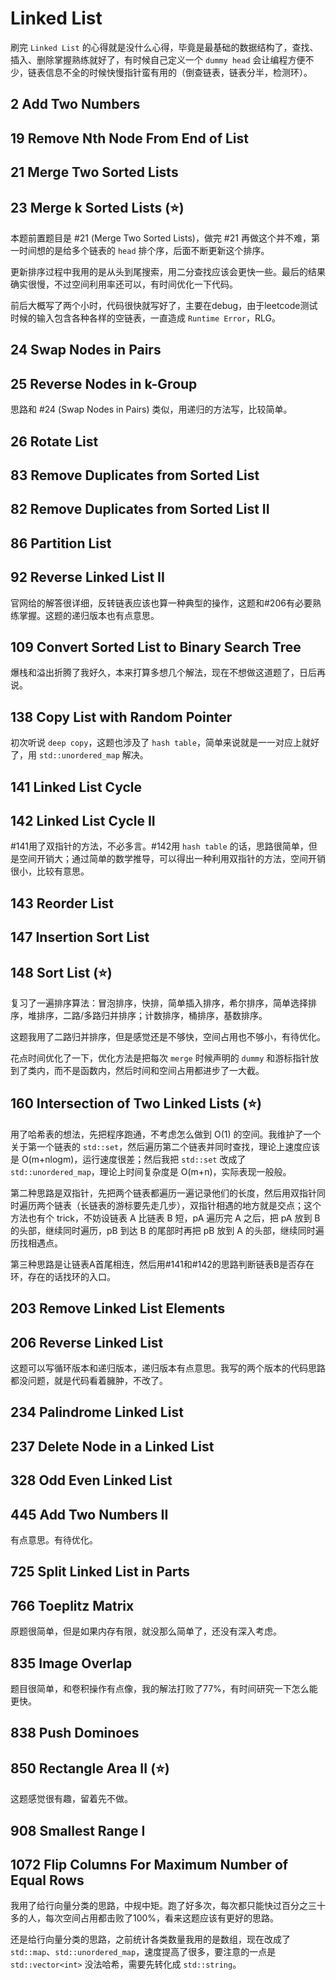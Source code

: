 # Linked List

刷完 `Linked List` 的心得就是没什么心得，毕竟是最基础的数据结构了，查找、插入、删除掌握熟练就好了，有时候自己定义一个 `dummy head` 会让编程方便不少，链表信息不全的时候快慢指针蛮有用的（倒查链表，链表分半，检测环）。

## 2 Add Two Numbers
## 19 Remove Nth Node From End of List
## 21 Merge Two Sorted Lists
## 23 Merge k Sorted Lists (⭐)

本题前置题目是 #21 (Merge Two Sorted Lists)，做完 #21 再做这个并不难，第一时间想的是给多个链表的 `head` 排个序，后面不断更新这个排序。

更新排序过程中我用的是从头到尾搜索，用二分查找应该会更快一些。最后的结果确实很慢，不过空间利用率还可以，有时间优化一下代码。

前后大概写了两个小时，代码很快就写好了，主要在debug，由于leetcode测试时候的输入包含各种各样的空链表，一直造成 `Runtime Error`，RLG。

## 24 Swap Nodes in Pairs
## 25 Reverse Nodes in k-Group

思路和 #24 (Swap Nodes in Pairs) 类似，用递归的方法写，比较简单。

## 26 Rotate List
## 83 Remove Duplicates from Sorted List
## 82 Remove Duplicates from Sorted List II
## 86 Partition List
## 92 Reverse Linked List II

官网给的解答很详细，反转链表应该也算一种典型的操作，这题和#206有必要熟练掌握。这题的递归版本也有点意思。

## 109 Convert Sorted List to Binary Search Tree

爆栈和溢出折腾了我好久，本来打算多想几个解法，现在不想做这道题了，日后再说。

## 138 Copy List with Random Pointer

初次听说 `deep copy`，这题也涉及了 `hash table`，简单来说就是一一对应上就好了，用 `std::unordered_map` 解决。

## 141 Linked List Cycle
## 142 Linked List Cycle II

#141用了双指针的方法，不必多言。#142用 `hash table` 的话，思路很简单，但是空间开销大；通过简单的数学推导，可以得出一种利用双指针的方法，空间开销很小，比较有意思。

## 143 Reorder List
## 147 Insertion Sort List
## 148 Sort List (⭐) 

复习了一遍排序算法：冒泡排序，快排，简单插入排序，希尔排序，简单选择排序，堆排序，二路/多路归并排序；计数排序，桶排序，基数排序。

这题我用了二路归并排序，但是感觉还是不够快，空间占用也不够小，有待优化。

花点时间优化了一下，优化方法是把每次 `merge` 时候声明的 `dummy` 和游标指针放到了类内，而不是函数内，然后时间和空间占用都进步了一大截。

## 160 Intersection of Two Linked Lists (⭐)

用了哈希表的想法，先把程序跑通，不考虑怎么做到 O(1) 的空间。我维护了一个关于第一个链表的 `std::set`，然后遍历第二个链表并同时查找，理论上速度应该是 O(m+nlogm)，运行速度很差；然后我把 `std::set` 改成了 `std::unordered_map`，理论上时间复杂度是 O(m+n)，实际表现一般般。

第二种思路是双指针，先把两个链表都遍历一遍记录他们的长度，然后用双指针同时遍历两个链表（长链表的游标要先走几步），双指针相遇的地方就是交点；这个方法也有个 trick，不妨设链表 A 比链表 B 短，pA 遍历完 A 之后，把 pA 放到 B 的头部，继续同时遍历，pB 到达 B 的尾部时再把 pB 放到 A 的头部，继续同时遍历找相遇点。

第三种思路是让链表A首尾相连，然后用#141和#142的思路判断链表B是否存在环，存在的话找环的入口。

## 203 Remove Linked List Elements
## 206 Reverse Linked List

这题可以写循环版本和递归版本，递归版本有点意思。我写的两个版本的代码思路都没问题，就是代码看着臃肿，不改了。

## 234 Palindrome Linked List
## 237 Delete Node in a Linked List
## 328 Odd Even Linked List
## 445 Add Two Numbers II

有点意思。有待优化。

## 725 Split Linked List in Parts
## 766 Toeplitz Matrix

原题很简单，但是如果内存有限，就没那么简单了，还没有深入考虑。

## 835 Image Overlap

题目很简单，和卷积操作有点像，我的解法打败了77%，有时间研究一下怎么能更快。

## 838 Push Dominoes
## 850 Rectangle Area II (⭐)

这题感觉很有趣，留着先不做。

## 908 Smallest Range I
## 1072 Flip Columns For Maximum Number of Equal Rows

我用了给行向量分类的思路，中规中矩。跑了好多次，每次都只能快过百分之三十多的人，每次空间占用都击败了100%，看来这题应该有更好的思路。

还是给行向量分类的思路，之前统计各类数量我用的是数组，现在改成了 `std::map`、`std::unordered_map`，速度提高了很多，要注意的一点是  `std::vector<int>` 没法哈希，需要先转化成 `std::string`。
